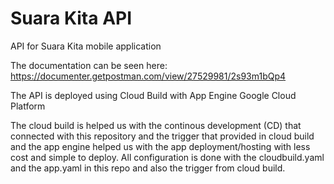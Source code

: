 # Suara Kita API
 API for Suara Kita mobile application

The documentation can be seen here: https://documenter.getpostman.com/view/27529981/2s93m1bQp4

The API is deployed using Cloud Build with App Engine Google Cloud Platform

The cloud build is helped us with the continous development (CD) that connected with this repository and the trigger that provided in cloud build and the app engine helped us with the app deployment/hosting with less cost and simple to deploy. 
All configuration is done with the cloudbuild.yaml and the app.yaml in this repo and also the trigger from cloud build.
